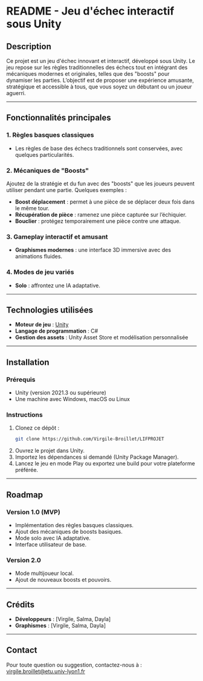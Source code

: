# README - Jeu d'échec interactif sous Unity

## Description
Ce projet est un jeu d'échec innovant et interactif, développé sous Unity. Le jeu repose sur les règles traditionnelles des échecs tout en intégrant des mécaniques modernes et originales, telles que des "boosts" pour dynamiser les parties. L’objectif est de proposer une expérience amusante, stratégique et accessible à tous, que vous soyez un débutant ou un joueur aguerri.

---

## Fonctionnalités principales

### 1. **Règles basques classiques**
- Les règles de base des échecs traditionnels sont conservées, avec quelques particularités.

### 2. **Mécaniques de "Boosts"**
Ajoutez de la stratégie et du fun avec des "boosts" que les joueurs peuvent utiliser pendant une partie. Quelques exemples :
- **Boost déplacement** : permet à une pièce de se déplacer deux fois dans le même tour.
- **Récupération de pièce** : ramenez une pièce capturée sur l’échiquier.
- **Bouclier** : protégez temporairement une pièce contre une attaque.

### 3. **Gameplay interactif et amusant**
- **Graphismes modernes** : une interface 3D immersive avec des animations fluides.

### 4. **Modes de jeu variés**
- **Solo** : affrontez une IA adaptative.

---

## Technologies utilisées
- **Moteur de jeu** : [Unity](https://unity.com/)
- **Langage de programmation** : C#
- **Gestion des assets** : Unity Asset Store et modélisation personnalisée

---

## Installation

### Prérequis
- Unity (version 2021.3 ou supérieure)
- Une machine avec Windows, macOS ou Linux

### Instructions
1. Clonez ce dépôt :
   ```bash
   git clone https://github.com/Virgile-Broillet/LIFPROJET
   ```
2. Ouvrez le projet dans Unity.
3. Importez les dépendances si demandé (Unity Package Manager).
4. Lancez le jeu en mode Play ou exportez une build pour votre plateforme préférée.

---

## Roadmap

### Version 1.0 (MVP)
- Implémentation des règles basques classiques.
- Ajout des mécaniques de boosts basiques.
- Mode solo avec IA adaptative.
- Interface utilisateur de base.

### Version 2.0
- Mode multijoueur local.
- Ajout de nouveaux boosts et pouvoirs.

---


## Crédits
- **Développeurs** : [Virgile, Salma, Dayla]
- **Graphismes** : [Virgile, Salma, Dayla]


---

## Contact
Pour toute question ou suggestion, contactez-nous à : virgile.broillet@etu.univ-lyon1.fr

